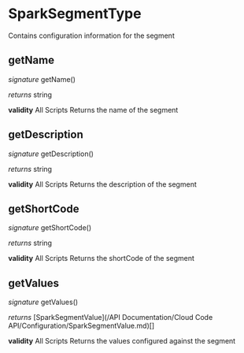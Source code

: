 # SparkSegmentType

Contains configuration information for the segment

## getName
_signature_ getName()</p>
_returns_ string</p>

<b>validity</b> All Scripts
Returns the name of the segment
## getDescription
_signature_ getDescription()</p>
_returns_ string</p>

<b>validity</b> All Scripts
Returns the description of the segment
## getShortCode
_signature_ getShortCode()</p>
_returns_ string</p>

<b>validity</b> All Scripts
Returns the shortCode of the segment
## getValues
_signature_ getValues()</p>
_returns_ [SparkSegmentValue](/API Documentation/Cloud Code API/Configuration/SparkSegmentValue.md)[]</p>

<b>validity</b> All Scripts
Returns the values configured against the segment
